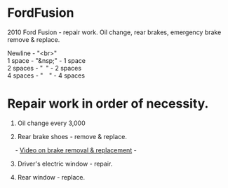 # FordFusion
2010 Ford Fusion - repair work. Oil change, rear brakes, emergency brake remove &amp; replace.

Newline - "&lt;br&gt;"<br>
1 space  - "&nsp;" - 1 space<br>
2 spaces - "&ensp;" - 2 spaces<br>
4 spaces - "&emsp;" - 4 spaces<br>

# Repair work in order of necessity.
  1. Oil change every 3,000

  2. Rear brake shoes - remove & replace.

&emsp; - [Video on brake removal & replacement](https://www.youtube.com/watch?v=cikKzEFv_fs)
    - 
    

  3. Driver's electric window - repair.

  4. Rear window - replace.

